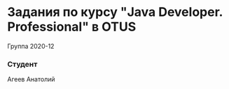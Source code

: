 # Задания по курсу "Java Developer. Professional" в OTUS

Группа 2020-12

### Студент<br>
Агеев Анатолий
